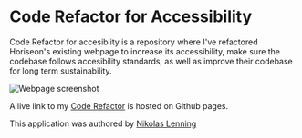 # Code Refactor for Accessibility

Code Refactor for accesiblity is a repository  where I've refactored Horiseon's existing webpage to increase its accessibility, make sure the codebase follows accesibility standards, as well as improve their codebase for long term sustainability. 

![Webpage screenshot](/assets/images/digital-marketing-meeting.jpg)

A live link to my [Code Refactor](https://nikolaslenning.github.io/code-refactor-for-accessibility/) is hosted on Github pages.

This application was authored by [Nikolas Lenning](https://github.com/nikolaslenning)